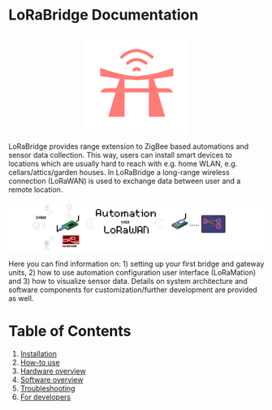 # LoRaBridge Documentation

<img src="assets/lorabridge2_logo_large.png" 
        alt="Logo" 
        width="200" 
        style="display: block; margin: 0 auto" />

LoRaBridge provides range extension to ZigBee based automations and sensor data collection. This way, users can install smart devices to locations which
are usually hard to reach with e.g. home WLAN, e.g. cellars/attics/garden houses. In LoRaBridge a long-range wireless connection (LoRaWAN) is used to exchange
data between user and a remote location. 


<img src="assets/lorabridge2_frontpage_system_diagram.png" 
        alt="System diagram" 
        style="display: block; margin: 0 auto" />

Here you can find information on: 1) setting up your first
bridge and gateway units, 2) how to use automation configuration user interface (LoRaMation) and 3) how to visualize sensor data. Details on system architecture and software components for customization/further development are provided as well.

# Table of Contents
1. [Installation](setup/Installation.md)
2. [How-to use](setup/How-to-use.md)
3. [Hardware overview](system_overview/hw_components.md)
4. [Software overview](system_overview/sw_components.md)
5. [Troubleshooting](setup/Troubleshooting.md)
6. [For developers](development/dev.md)
